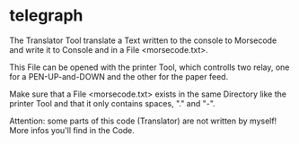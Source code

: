# telegraph

The Translator Tool translate a Text written to the console to Morsecode and write it to Console and
in a File <morsecode.txt>. 

This File can be opened with the printer Tool, which controlls two relay, one
for a PEN-UP-and-DOWN and the other for the paper feed.

Make sure that a File <morsecode.txt> exists in the same Directory like the printer Tool
and that it only contains spaces, "." and "-".

Attention: some parts of this code (Translator) are not written by myself! More infos
you'll find in the Code.
